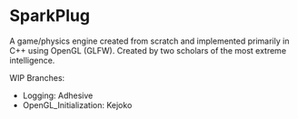 # SparkPlug
A game/physics engine created from scratch and implemented primarily in C++ using OpenGL (GLFW).
Created by two scholars of the most extreme intelligence.

WIP Branches:
- Logging: Adhesive
- OpenGL_Initialization: Kejoko
